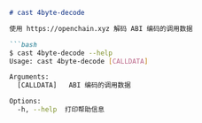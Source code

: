 ```markdown
# cast 4byte-decode

使用 https://openchain.xyz 解码 ABI 编码的调用数据

```bash
$ cast 4byte-decode --help
Usage: cast 4byte-decode [CALLDATA]

Arguments:
  [CALLDATA]   ABI 编码的调用数据

Options:
  -h, --help  打印帮助信息
```
```